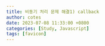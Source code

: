 ```yaml
---
title: 비동기 처리 문제 해결1) callback
author: cotes
date: 2023-07-08 11:33:00 +0800
categories: [Study, Javascript]
tags: [favicon]
---
```

